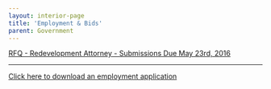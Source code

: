 ```yaml
---
layout: interior-page
title: 'Employment & Bids'
parent: Government
---
```


[RFQ - Redevelopment Attorney - Submissions Due May 23rd, 2016](https://storage.googleapis.com/static.rutherford-nj.com/finance/Employment/Rutherford%20Redevelopment%20Attorney%202016%20issue%20(00024755xD43F8).pdf)

---

[Click here to download an employment application](http://static.rutherford-nj.com/borough-clerk/permits-licenses/Employment%20Application.pdf)
